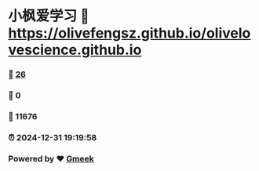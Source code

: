 # 小枫爱学习 :link: https://olivefengsz.github.io/olivelovescience.github.io 
### :page_facing_up: [26](https://olivefengsz.github.io/olivelovescience.github.io/tag.html) 
### :speech_balloon: 0 
### :hibiscus: 11676 
### :alarm_clock: 2024-12-31 19:19:58 
### Powered by :heart: [Gmeek](https://github.com/Meekdai/Gmeek)
